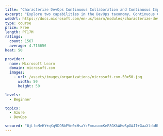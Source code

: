 ```yaml
---
title: "Characterize DevOps Continuous Collaboration and Continuous Improvement"
excerpt: "Explore two capabilities in the DevOps taxonomy, Continuous Collaboration and Continuous Improvement."
webUrl: https://docs.microsoft.com/en-us/learn/modules/characterize-devops-continous-collaboration-improvement/
type: course
price: Free
length: PT17M
ratings:
  count: 1567
  average: 4.716656
heat: 50

provider:
  name: Microsoft Learn
  domain: microsoft.com
  images:
    - url: /assets/images/organizations/microsoft.com-50x50.jpg
      width: 50
      height: 50

levels:
  - Beginner

topics:
  - Azure
  - DevOps

secured: "0jLfoMvHY+qXq9DOBbFVe0xHsaYzFmnauomKeE8GKkWHwSpGAJI+GaaXlduBkdlirgojE3GdJ7GnoB2gbz6zZormffDEE3HtmHW7Xg/PX5SsesN3HyX7sJrsgHaYW1kF8w+l4AEWgVpPc26Si1jqm6tISep07KanQ0sRsZR41lxY266ajJqNpnNpMZgUB8TBWSwoX/fNEWDahOblOQo4GzHFUI7NJLcJVWV+nVOeEnIzPcSCJNik/a/ep1DvDcAEPCmqZEI0+zCLXRK2nPO6E/l9quQ3faGayo+TZ+qaRR4sJZ5wm79pk4N8dB4PShpsevok+unH/mgb1eKNdvp9TTWnWr//ezjjf5f4QtUdQCj5ttK9c/pYgWNelVo4V1ZAy5QMlO8p743OpxOPU8I8BGH2ImntndzsCQWdAycWNEk=;bor11Zu7cz8X5GYpF/t+Iw=="
---
```


